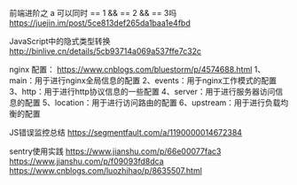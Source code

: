 

前端进阶之 a 可以同时 == 1 && == 2 && == 3吗
https://juejin.im/post/5ce813def265da1baa1e4fbd


JavaScript中的隐式类型转换
http://binlive.cn/details/5cb93714a069a537ffe7c32c


nginx 配置：
https://www.cnblogs.com/bluestorm/p/4574688.html
1、main：用于进行nginx全局信息的配置
2、events：用于nginx工作模式的配置
3、http：用于进行http协议信息的一些配置
4、server：用于进行服务器访问信息的配置
5、location：用于进行访问路由的配置
6、upstream：用于进行负载均衡的配置


JS错误监控总结
https://segmentfault.com/a/1190000014672384

sentry使用实践
https://www.jianshu.com/p/66e00077fac3
https://www.jianshu.com/p/f09093fd8dca
https://www.cnblogs.com/luozhihao/p/8635507.html